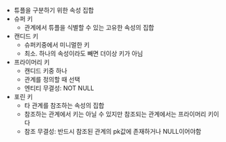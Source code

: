 - 튜플을 구분하기 위한 속성 집합
- 슈퍼 키
	- 관계에서 튜플을 식별할 수 있는 고유한 속성의 집합
- 캔디드 키
	- 슈퍼키중에서 미니멀한 키
	- 최소. 하나의 속성이라도 빼면 더이상 키가 아님
- 프라이머리 키
	- 캔디드 키중 하나
	- 관계를 정의할 때 선택
	- 엔티티 무결성: NOT NULL
- 포린 키
	- 타 관계를 참조하는 속성의 집합
	- 참조하는 관계에서 키는 아닐 수 있지만 참조되는 관계에서는 프라이머리 키이다
	- 참조 무결성: 반드시 참조된 관계의 pk값에 존재하거나 NULL이어야함